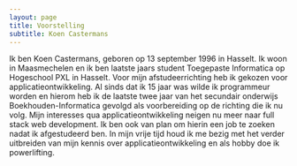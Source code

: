 ```yaml
---
layout: page
title: Voorstelling
subtitle: Koen Castermans
---
```


Ik ben Koen Castermans, geboren op 13 september 1996 in Hasselt. Ik woon in Maasmechelen en ik ben laatste jaars student Toegepaste Informatica op Hogeschool PXL in Hasselt. Voor mijn afstudeerrichting heb ik gekozen voor applicatieontwikkeling. Al sinds dat ik 15 jaar was wilde ik programmeur worden en hierom heb ik de laatste twee jaar van het secundair onderwijs Boekhouden-Informatica gevolgd als voorbereiding op de richting die ik nu volg. Mijn interesses qua applicatieontwikkeling neigen nu meer naar full stack web development. Ik ben ook van plan om hierin een job te zoeken nadat ik afgestudeerd ben. In mijn vrije tijd houd ik me bezig met het verder uitbreiden van mijn kennis over applicatieontwikkeling en als hobby doe ik powerlifting. 
